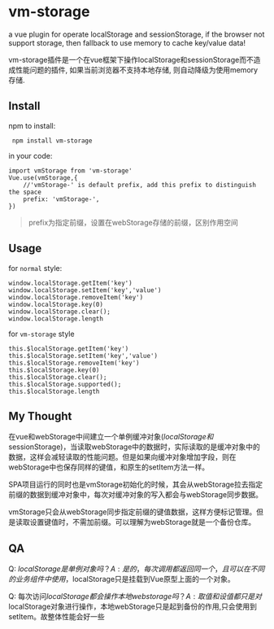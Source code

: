 # vm-storage

a vue plugin for operate localStorage and sessionStorage, if the browser not support storage, then fallback to use memory to cache key/value data!

vm-storage插件是一个在vue框架下操作localStorage和sessionStorage而不造成性能问题的插件, 如果当前浏览器不支持本地存储, 则自动降级为使用memory存储.






## Install

npm to install:

```
 npm install vm-storage
```

in your code: 

```
import vmStorage from 'vm-storage'
Vue.use(vmStorage,{
	//'vmStorage-' is default prefix, add this prefix to distinguish the space
	prefix: 'vmStorage-', 
})
```
> prefix为指定前缀，设置在webStorage存储的前缀，区别作用空间

## Usage

for `normal` style:

```
window.localStorage.getItem('key')
window.localStorage.setItem('key','value')
window.localStorage.removeItem('key')
window.localStorage.key(0)
window.localStorage.clear();
window.localStorage.length
```

for `vm-storage` style

```
this.$localStorage.getItem('key')
this.$localStorage.setItem('key','value')
this.$localStorage.removeItem('key')
this.$localStorage.key(0)
this.$localStorage.clear();
this.$localStorage.supported();
this.$localStorage.length
```

## My Thought

在vue和webStorage中间建立一个单例缓冲对象($localStorage和$sessionStorage)，当读取webStorage中的数据时，实际读取的是缓冲对象中的数据，这样会减轻读取的性能问题。但是如果向缓冲对象增加字段，则在webStorage中也保存同样的键值，和原生的setItem方法一样。

SPA项目运行的同时也是vmStorage初始化的时候，其会从webStorage拉去指定前缀的数据到缓冲对象中，每次对缓冲对象的写入都会与webStorage同步数据。

vmStorage只会从webStorage同步指定前缀的键值数据，这样方便标记管理。但是读取设置键值时，不需加前缀。可以理解为webStorage就是一个备份仓库。


## QA

Q: $localStorage是单例对象吗？    
A: 是的，每次调用都返回同一个，且可以在不同的业务组件中使用，$localStorage只是挂载到Vue原型上面的一个对象。

Q: 每次访问$localStorage都会操作本地web storage吗？    
A: 取值和设值都只是对$localStorage对象进行操作，本地webStorage只是起到备份的作用,只会使用到setItem。故整体性能会好一些


